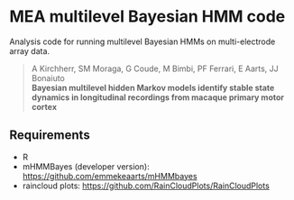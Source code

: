 MEA multilevel Bayesian HMM code
=======================

Analysis code for running multilevel Bayesian HMMs on multi-electrode array data. 

> A Kirchherr, SM Moraga, G Coude, M Bimbi, PF Ferrari, E Aarts, JJ Bonaiuto<br>
> **Bayesian multilevel hidden Markov models identify stable state dynamics in longitudinal recordings from macaque primary motor cortex**<br>

## Requirements

* R
* mHMMBayes (developer version): https://github.com/emmekeaarts/mHMMbayes
* raincloud plots: https://github.com/RainCloudPlots/RainCloudPlots

